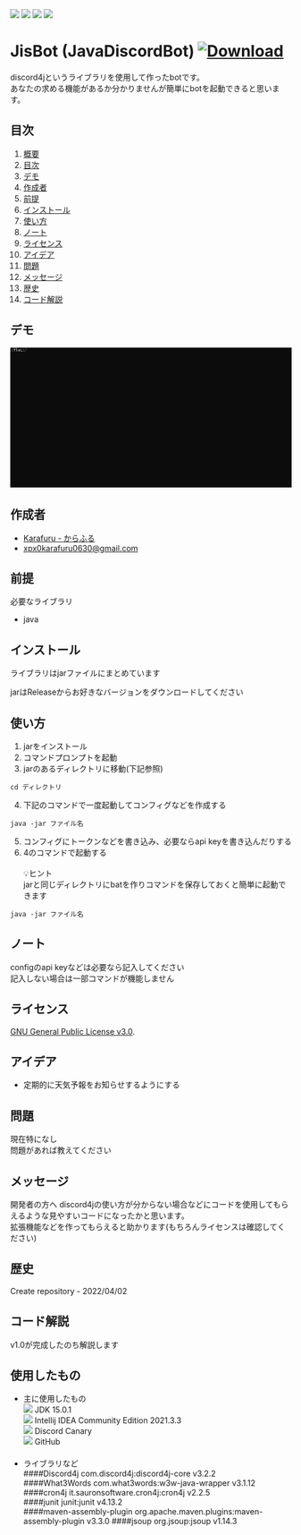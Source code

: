 <img src="https://img.shields.io/github/stars/Karafuru0630XpX/JisBot">
<img src="https://img.shields.io/github/forks/Karafuru0630XpX/JisBot">
<img src="https://img.shields.io/github/license/Karafuru0630XpX/JisBot">
<img src="https://img.shields.io/github/issues/Karafuru0630XpX/JisBot"> 

<a id="chapter1"></a>
# JisBot (JavaDiscordBot) [![Download][badge]][link]

[badge]: https://img.shields.io/badge/-%E3%83%80%E3%82%A6%E3%83%B3%E3%83%AD%E3%83%BC%E3%83%89-4FC08D.svg?logo=&style=plastic
[link]: https://github.com/Karafuru0630XpX/JisBot/releases

discord4jというライブラリを使用して作ったbotです。  
あなたの求める機能があるか分かりませんが簡単にbotを起動できると思います。

<a id="chapter2"></a>
## 目次

1. [概要](#chapter1)
2. [目次](#chapter2)
3. [デモ](#chapter3)
5. [作成者](#chapter5)
6. [前提](#chapter6)
7. [インストール](#chapter7)
8. [使い方](#chapter8)
9. [ノート](#chapter9)
10. [ライセンス](#chapter10)
11. [アイデア](#chapter11)
12. [問題](#chapter12)
13. [メッセージ](#chapter13)
14. [歴史](#chapter14)
15. [コード解説](#chapter15)


<a id="chapter3"></a>
## デモ

![gif](https://github.com/Karafuru0630XpX/JisBot/blob/master/assets/demo.gif)

<a id="chapter5"></a>
## 作成者

* [Karafuru - からふる](https://github.com/Karafuru0630XpX/)
* xpx0karafuru0630@gmail.com

<a id="chapter6"></a>
## 前提

必要なライブラリ

* java

<a id="chapter7"></a>
## インストール

ライブラリはjarファイルにまとめています

jarはReleaseからお好きなバージョンをダウンロードしてください

<a id="chapter8"></a>
## 使い方

1. jarをインストール
2. コマンドプロンプトを起動
3. jarのあるディレクトリに移動(下記参照)
```
cd ディレクトリ
```
4. 下記のコマンドで一度起動してコンフィグなどを作成する
```
java -jar ファイル名
```
5. コンフィグにトークンなどを書き込み、必要ならapi keyを書き込んだりする
6. 4のコマンドで起動する<br><br>
💡ヒント  
jarと同じディレクトリにbatを作りコマンドを保存しておくと簡単に起動できます
```
java -jar ファイル名
```

<a id="chapter9"></a>
## ノート

configのapi keyなどは必要なら記入してください  
記入しない場合は一部コマンドが機能しません

<a id="chapter10"></a>
## ライセンス

[GNU General Public License v3.0](https://ja.wikipedia.org/wiki/GNU_General_Public_License).

<a id="chapter11"></a>
## アイデア
* 定期的に天気予報をお知らせするようにする

<a id="chapter12"></a>
## 問題

現在特になし  
問題があれば教えてください


<a id="chapter13"></a>
## メッセージ
開発者の方へ
discord4jの使い方が分からない場合などにコードを使用してもらえるような見やすいコードになったかと思います。  
拡張機能などを作ってもらえると助かります(もちろんライセンスは確認してください)

<a id="chapter14"></a>
## 歴史

Create repository - 2022/04/02

<a id="chapter15"></a>
## コード解説

v1.0が完成したのち解説します

## 使用したもの
* 主に使用したもの  
<img src="https://img.shields.io/badge/-Java-007396.svg?logo=java&style=plastic"> JDK 15.0.1<br>
<img src="https://img.shields.io/badge/-Intellij%20IDEA-000000.svg?logo=intellijidea&style=plastic"> Intellij IDEA Community Edition 2021.3.3<br>
<img src="https://img.shields.io/badge/-Discord-7289DA.svg?logo=discord&style=plastic"> Discord Canary<br>
<img src="https://img.shields.io/badge/-Github-181717.svg?logo=github&style=plastic"> GitHub<br>
　　
* ライブラリなど  
####Discord4j 
com.discord4j:discord4j-core  v3.2.2  
####What3Words
com.what3words:w3w-java-wrapper v3.1.12  
####cron4j
it.sauronsoftware.cron4j:cron4j v2.2.5  
####junit
junit:junit v4.13.2  
####maven-assembly-plugin
org.apache.maven.plugins:maven-assembly-plugin v3.3.0
####jsoup
org.jsoup:jsoup v1.14.3